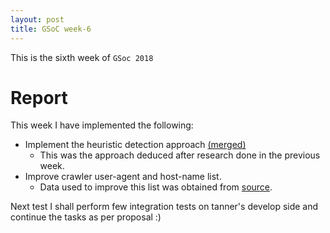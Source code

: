 ```yaml
---
layout: post
title: GSoC week-6
---
```

This is the sixth week of `GSoc 2018`

# Report
This week I have implemented the following:
- Implement the heuristic detection approach [(merged)](https://github.com/mushorg/tanner/pull/256)
  - This was the approach deduced after research done in the previous week.
- Improve crawler user-agent and host-name list.
  - Data used to improve this list was obtained from [source](https://myip.ms/browse/web_bots/Known_Web_Bots_Web_Bots_2018_Web_Spider_List.html).

Next test I shall perform few integration tests on tanner's develop side and continue the tasks as per proposal :) 

